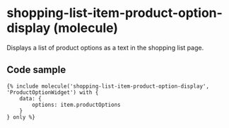 # shopping-list-item-product-option-display (molecule)

Displays a list of product options as a text in the shopping list page.

## Code sample

```
{% include molecule('shopping-list-item-product-option-display', 'ProductOptionWidget') with {
    data: {
        options: item.productOptions
    }
} only %}
```
